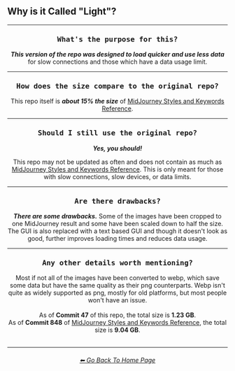 <h2>Why is it Called "Light"?</h2>

<hr><!--------------->

<div align="center">

<h3><pre>What's the purpose for this?</pre></h3>
<b><i>This version of the repo was designed to load quicker and use less data</i></b> for slow connections and those which have a data usage limit.

<hr>

<h3><pre>How does the size compare to the original repo?</pre></h3>
This repo itself is <b><i>about 15% the size</i></b> of <a href="https://github.com/willwulfken/MidJourney-Styles-and-Keywords-Reference">MidJourney Styles and Keywords Reference</a>.

<hr>

<h3><pre>Should I still use the original repo?</pre></h3>
<b><i>Yes, you should!</i></b>
  
This repo may not be updated as often and does not contain as much as <a href="https://github.com/willwulfken/MidJourney-Styles-and-Keywords-Reference">MidJourney Styles and Keywords Reference</a>. This is only meant for those with slow connections, slow devices, or data limits.

<hr>

<h3><pre>Are there drawbacks?</pre></h3>
<b><i>There are some drawbacks.</i></b> Some of the images have been cropped to one MidJourney result and some have been scaled down to half the size. The GUI is also replaced with a text based GUI and though it doesn't look as good, further improves loading times and reduces data usage.

<hr>

<h3><pre>Any other details worth mentioning?</pre></h3>
Most if not all of the images have been converted to webp, which save some data but have the same quality as their png counterparts. Webp isn't quite as widely supported as png, mostly for old platforms, but most people won't have an issue.
<br><br>
As of <b>Commit 47</b> of this repo, the total size is <b>1.23 GB</b>.
<br>
As of <b>Commit 848</b> of <a href="https://github.com/willwulfken/MidJourney-Styles-and-Keywords-Reference">MidJourney Styles and Keywords Reference</a>, the total size is <b>9.04 GB</b>.

</div>

<br>

<hr><!--------------->
<div align="center">
<h6><a href="https://github.com/willwulfken/MidJourney-Styles-and-Keywords-Reference-Light/blob/main/README.md">⬅ Go Back To Home Page</a></h6>
</div>
